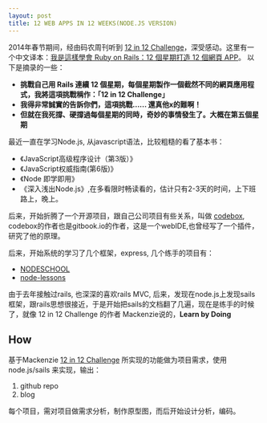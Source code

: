 ```yaml
---
layout: post
title: 12 WEB APPS IN 12 WEEKS(NODE.JS VERSION)
---
```


2014年春节期间，经由码农周刊听到 [12 in 12 Challenge](https://mackenziechild.me/12-web-apps-in-12-weeks/)，深受感动。这里有一个中文译本：[我是這樣學會 Ruby on Rails：12 個星期打造 12 個網頁 APP](http://www.inside.com.tw/2015/01/27/how-i-finally-learned-to-build-stuff-with-rails)。
以下是摘录的一些：

- __挑戰自己用 Rails 連續 12 個星期，每個星期製作一個截然不同的網頁應用程式，我將這項挑戰稱作：「12 in 12 Challenge」__
- __我得非常誠實的告訴你們，這項挑戰...... 還真他x的難啊！__
- __但就在我死撐、硬撐過每個星期的同時，奇妙的事情發生了。大概在第五個星期__

最近一直在学习Node.js, 从javascript语法，比较粗糙的看了基本书：

- 《JavaScript高级程序设计（第3版）》 
- 《JavaScript权威指南(第6版)》
- 《Node 即学即用》
- 《深入浅出Node.js》,在多看限时畅读看的，估计只有2-3天的时间，上下班路上，晚上。

后来，开始折腾了一个开源项目，跟自己公司项目有些关系，叫做 [codebox](https://github.com/CodeboxIDE/codebox), codebox的作者也是gitbook.io的作者，这是一个webIDE,也曾经写了一个插件，研究了他的原理。

后来，开始系统的学习了几个框架，express, 几个练手的项目有：

- [NODESCHOOL](http://nodeschool.io/)
- [node-lessons](https://github.com/alsotang/node-lessons)

由于去年接触过rails, 也深深的喜欢rails MVC, 后来，发现在node.js上发现sails框架，跟rails思想很接近，于是开始把sails的文档翻了几遍，现在是练手的时候了，就像 12 in 12 Challenge 的作者 Mackenzie说的，__Learn by Doing__

## How

基于Mackenzie [12 in 12 Challenge](https://mackenziechild.me/12-web-apps-in-12-weeks/) 所实现的功能做为项目需求，使用node.js/sails 来实现，输出：

1. github repo
2. blog

每个项目，需对项目做需求分析，制作原型图，而后开始设计分析，编码。


